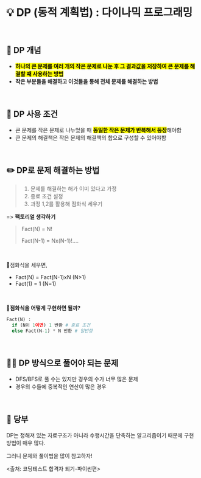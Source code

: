 # 💡 DP (동적 계획법) : 다이나믹 프로그래밍
<br>

## 🎈 DP 개념
- <mark style='background-color:yellow'>**하나의 큰 문제를 여러 개의 작은 문제로 나눈 후 그 결과값을 저장하여 큰 문제를 해결할 때 사용하는 방법**</mark>
- **작은 부분들을 해결하고 이것들을 통해 전체 문제를 해결하는 방법**
<br>

## 📜 DP 사용 조건
- 큰 문제를 작은 문제로 나누었을 때 <mark style='background-color:yellow'>**동일한 작은 문제가 반복해서 등장**</mark>해야함
- 큰 문제의 해결책은 작은 문제의 해결책의 합으로 구성할 수 있어야함
<br>

## ✏️ DP로 문제 해결하는 방법
> 1. 문제를 해결하는 해가 이미 있다고 가정
> 2. 종료 조건 설정
> 3. 과정 1,2를 활용해 점화식 세우기

=> **팩토리얼 생각하기**

>Fact(N) = N!
>
>Fact(N-1) = Nx(N-1)!....
<br>

🔸점화식을 세우면,
- Fact(N) = Fact(N-1)xN (N>1)
- Fact(1) = 1           (N=1)
<br>

🔸**점화식을 어떻게 구현하면 될까?**
```python
Fact(N) :
  if (N이 1이면) 1 반환 # 종료 조건
  else Fact(N-1) * N 반환 # 일반항
```
<br>

## 🧑‍🏫 DP 방식으로 풀어야 되는 문제
- DFS/BFS로 풀 수는 있지만 경우의 수가 너무 많은 문제
- 경우의 수들에 중복적인 연산이 많은 경우
<br>

## 🚨 당부
DP는 정해져 있는 자료구조가 아니라 수행시간을 단축하는 알고리즘이기 때문에 구현 방법이 매우 많다.

그러니 문제와 풀이법을 많이 참고하자!
<br>




<출처: 코딩테스트 합격자 되기-파이썬편>
